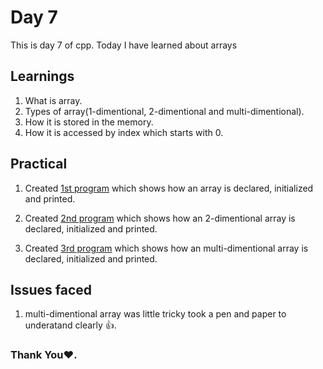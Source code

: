 # Day 7

This is day 7 of cpp. Today I have learned about arrays

## Learnings

1. What is array.
1. Types of array(1-dimentional, 2-dimentional and multi-dimentional).
1. How it is stored in the memory.
1. How it is accessed by index which starts with 0.

## Practical

1. Created [1st program](https://github.com/imganpat/30DaysOfCpp/blob/main/Day%2007%20-%20Arrays/01_1d_array.cpp) which shows how an array is declared, initialized and printed.

1. Created [2nd program](https://github.com/imganpat/30DaysOfCpp/blob/main/Day%2007%20-%20Arrays/02_2d_array.cpp) which shows how an 2-dimentional array is declared, initialized and printed.

1. Created [3rd program](https://github.com/imganpat/30DaysOfCpp/blob/main/Day%2007%20-%20Arrays/03_multi-dimentional.cpp) which shows how an multi-dimentional array is declared, initialized and printed.

## Issues faced

1. multi-dimentional array was little tricky took a pen and paper to underatand clearly 👍.

### Thank You❤️.
